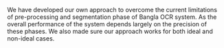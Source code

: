 We have developed our own approach to overcome the current limitations of pre-processing and segmentation phase of Bangla OCR system. As the overall performance of the system depends largely on the precision of these phases. We also made sure our approach works for both ideal and non-ideal cases.


